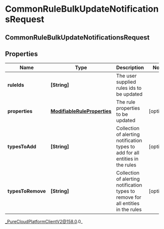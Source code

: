 # CommonRuleBulkUpdateNotificationsRequest

## CommonRuleBulkUpdateNotificationsRequest

## Properties

|Name | Type | Description | Notes|
|------------ | ------------- | ------------- | -------------|
| **ruleIds** | **[String]** | The user supplied rules ids to be updated | |
| **properties** | [**ModifiableRuleProperties**](ModifiableRuleProperties) | The rule properties to be updated | [optional] |
| **typesToAdd** | **[String]** | Collection of alerting notification types to add for all entities in the rules | [optional] |
| **typesToRemove** | **[String]** | Collection of alerting notification types to remove for all entities in the rules | [optional] |



_PureCloudPlatformClientV2@158.0.0_
